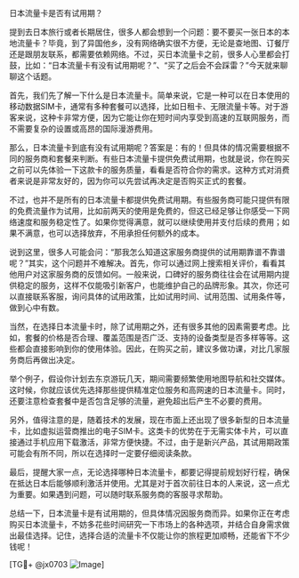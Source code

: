 日本流量卡是否有试用期？

提到去日本旅行或者长期居住，很多人都会想到一个问题：要不要买一张日本的本地流量卡？毕竟，到了异国他乡，没有网络确实很不方便，无论是查地图、订餐厅还是跟朋友联系，都需要依赖网络。不过，买日本流量卡之前，很多人心里都会打鼓，比如：“日本流量卡有没有试用期呢？”、“买了之后会不会踩雷？”今天就来聊聊这个话题。

首先，我们先了解一下什么是日本流量卡。简单来说，它是一种可以在日本使用的移动数据SIM卡，通常有多种套餐可以选择，比如日租卡、无限流量卡等。对于游客来说，这种卡非常方便，因为它能让你在短时间内享受到高速的互联网服务，而不需要复杂的设置或高昂的国际漫游费用。

那么，日本流量卡到底有没有试用期呢？答案是：有的！但具体的情况需要根据不同的服务商和套餐来判断。有些日本流量卡提供免费试用期，也就是说，你在购买之前可以先体验一下这款卡的服务质量，看看是否符合你的需求。这种方式对消费者来说是非常友好的，因为你可以先尝试再决定是否购买正式的套餐。

不过，也并不是所有的日本流量卡都提供免费试用期。有些服务商可能只提供有限的免费流量作为试用，比如前两天的使用是免费的，但这已经足够让你感受一下网络速度和服务稳定性了。如果你觉得满意，就可以继续使用并支付后续的费用；如果不满意，也可以选择放弃，不用承担任何额外的成本。

说到这里，很多人可能会问：“那我怎么知道这家服务商提供的试用期靠谱不靠谱呢？”其实，这个问题并不难解决。首先，你可以通过网上搜索相关评价，看看其他用户对这家服务商的反馈如何。一般来说，口碑好的服务商往往会在试用期内提供稳定的服务，这样不仅能吸引新客户，也能维护自己的品牌形象。其次，你还可以直接联系客服，询问具体的试用政策，比如试用时间、试用范围、试用条件等，做到心中有数。

当然，在选择日本流量卡时，除了试用期之外，还有很多其他的因素需要考虑。比如，套餐的价格是否合理、覆盖范围是否广泛、支持的设备类型是否多样等等。这些都会直接影响到你的使用体验。因此，在购买之前，建议多做功课，对比几家服务商后再做出决定。

举个例子，假设你计划去东京游玩几天，期间需要频繁使用地图导航和社交媒体。这时候，你就应该优先选择那些提供精准定位服务和高网速的日本流量卡。同时，还要注意检查套餐中是否包含足够的流量，避免超出后产生不必要的费用。

另外，值得注意的是，随着技术的发展，现在市面上还出现了很多新型的日本流量卡，比如虚拟运营商推出的电子SIM卡。这类卡的优势在于无需实体卡片，可以直接通过手机应用下载激活，非常方便快捷。不过，由于是新兴产品，其试用期政策可能会有所不同，所以在选择时一定要仔细阅读条款。

最后，提醒大家一点，无论选择哪种日本流量卡，都要记得提前规划好行程，确保在抵达日本后能够顺利激活并使用。尤其是对于首次前往日本的人来说，这一点尤为重要。如果遇到问题，可以随时联系服务商的客服寻求帮助。

总结一下，日本流量卡是有试用期的，但具体情况因服务商而异。如果你正在考虑购买日本流量卡，不妨多花些时间研究一下市场上的各种选项，并结合自身需求做出最佳选择。记住，选择合适的流量卡不仅能让你的旅程更加顺畅，还能省下不少钱呢！

[TG💪+ @jx0703 ![Image](https://github.com/user-attachments/assets/dbca1d08-cadb-493c-b0ec-ad6f7a83f270)]